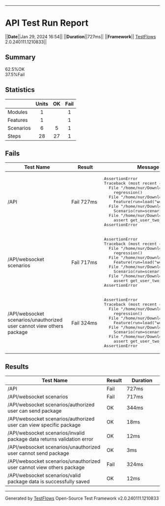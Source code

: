 <section class="clearfix"></section>

---
# API Test Run Report


||**Date**||Jan 29, 2024 16:54||
||**Duration**||727ms||
||**Framework**||<span class="testflows-logo"></span> [<span class="logo-test">Test</span><span class="logo-flows">Flows</span>] 2.0.240111.1210833||


## Summary
<div class="chart"><div class="c100 p62 green"><span>62.5%</span><span class="title">OK</span><div class="slice"><div class="bar"></div><div class="fill"></div></div></div>
<div class="c100 p37 red"><span>37.5%</span><span class="title">Fail</span><div class="slice"><div class="bar"></div><div class="fill"></div></div></div>
</div>

## Statistics
<span></span> | Units | <span class="result result-ok">OK</span> | <span class="result result-fail">Fail</span>
--- | --- | --- | ---
Modules | <center>1</center> |  | <center>1</center>
Features | <center>1</center> |  | <center>1</center>
Scenarios | <center>6</center> | <center>5</center> | <center>1</center>
Steps | <center>28</center> | <center>27</center> | <center>1</center>



## Fails
<table class="stripped danger">
<thead><tr><th><span style="display: block; min-width: 20vw;">Test Name</span></th><th><span style="display: block; min-width: 90px;">Result</span></th><th>Message</th></tr></thead>
<tbody>
<tr><td>/API</td><td><span class="result result-fail">Fail</span>  727ms</td><td><div style="max-width: 30vw; overflow-x: auto;"><pre>AssertionError
Traceback (most recent call last):
  File "/home/nur/Downloads/Telegram Desktop/QA/send_data/tests/api_tests/regression.py", line 18, in <module>
    regression()
  File "/home/nur/Downloads/Telegram Desktop/QA/send_data/tests/api_tests/regression.py", line 14, in regression
    Feature(run=load("websocket_tests.websocket_scenarios", test="websocket_scenarios"))
  File "/home/nur/Downloads/Telegram Desktop/QA/send_data/tests/api_tests/websocket_tests/websocket_scenarios.py", line 234, in websocket_scenarios
    Scenario(run=scenario, flags=TE)
  File "/home/nur/Downloads/Telegram Desktop/QA/send_data/tests/api_tests/websocket_tests/websocket_scenarios.py", line 228, in unauthorized_user_cannot_view_others_package
    assert get_user_two_package_data_response.status_code >= 400
AssertionError</pre></div></td></tr>
<tr><td>/API/websocket scenarios</td><td><span class="result result-fail">Fail</span>  717ms</td><td><div style="max-width: 30vw; overflow-x: auto;"><pre>AssertionError
Traceback (most recent call last):
  File "/home/nur/Downloads/Telegram Desktop/QA/send_data/tests/api_tests/regression.py", line 18, in <module>
    regression()
  File "/home/nur/Downloads/Telegram Desktop/QA/send_data/tests/api_tests/regression.py", line 14, in regression
    Feature(run=load("websocket_tests.websocket_scenarios", test="websocket_scenarios"))
  File "/home/nur/Downloads/Telegram Desktop/QA/send_data/tests/api_tests/websocket_tests/websocket_scenarios.py", line 234, in websocket_scenarios
    Scenario(run=scenario, flags=TE)
  File "/home/nur/Downloads/Telegram Desktop/QA/send_data/tests/api_tests/websocket_tests/websocket_scenarios.py", line 228, in unauthorized_user_cannot_view_others_package
    assert get_user_two_package_data_response.status_code >= 400
AssertionError</pre></div></td></tr>
<tr><td>/API/websocket scenarios/unauthorized user cannot view others package</td><td><span class="result result-fail">Fail</span>  324ms</td><td><div style="max-width: 30vw; overflow-x: auto;"><pre>AssertionError
Traceback (most recent call last):
  File "/home/nur/Downloads/Telegram Desktop/QA/send_data/tests/api_tests/regression.py", line 18, in <module>
    regression()
  File "/home/nur/Downloads/Telegram Desktop/QA/send_data/tests/api_tests/regression.py", line 14, in regression
    Feature(run=load("websocket_tests.websocket_scenarios", test="websocket_scenarios"))
  File "/home/nur/Downloads/Telegram Desktop/QA/send_data/tests/api_tests/websocket_tests/websocket_scenarios.py", line 234, in websocket_scenarios
    Scenario(run=scenario, flags=TE)
  File "/home/nur/Downloads/Telegram Desktop/QA/send_data/tests/api_tests/websocket_tests/websocket_scenarios.py", line 228, in unauthorized_user_cannot_view_others_package
    assert get_user_two_package_data_response.status_code >= 400
AssertionError</pre></div></td></tr>
<tbody>
</table>

## Results
Test Name | Result | <span style="display: block; min-width: 100px;">Duration</span>
--- | --- | --- 
/API | <span class="result result-fail">Fail</span> | 727ms
/API/websocket scenarios | <span class="result result-fail">Fail</span> | 717ms
/API/websocket scenarios/authorized user can send package | <span class="result result-ok">OK</span> | 344ms
/API/websocket scenarios/authorized user can view specific package | <span class="result result-ok">OK</span> | 18ms
/API/websocket scenarios/invalid package data returns validation error | <span class="result result-ok">OK</span> | 12ms
/API/websocket scenarios/unauthorized user cannot send package | <span class="result result-ok">OK</span> | 3ms
/API/websocket scenarios/unauthorized user cannot view others package | <span class="result result-fail">Fail</span> | 324ms
/API/websocket scenarios/valid package data is successfully saved | <span class="result result-ok">OK</span> | 12ms


---
Generated by <span class="testflows-logo"></span> [<span class="logo-test">Test</span><span class="logo-flows">Flows</span>] Open-Source Test Framework v2.0.240111.1210833

[<span class="logo-test">Test</span><span class="logo-flows">Flows</span>]: https://testflows.com
